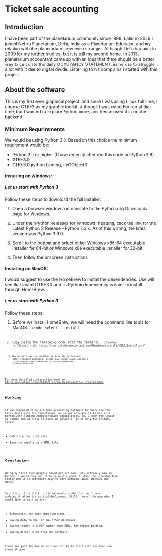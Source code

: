 # Ticket sale accounting

## Introduction
I have been part of the planetarium community since 1999. Later in 2006 I joined Nehru Planetarium, Delhi, India as a Planetarium Educator, and my relation with the planetarium grew even stronger. Although I left that post in 2009 for my further studies, but it is still my second home. In 2013, planetarium accountant came up with an idea that there should be a better way to calculate the daily OCCUPANCY STATEMENT, as he use to struggle a lot with it due to digital divide. Listening to his complains I started with this project. 

## About the software
This is my first ever graphical project, and since I was using Linux full time, I choose GTK+3 as my graphic toolkit. Although I was using Fortran at that time, but I wanted to explore Python more, and hence used that on the backend.

### Minimum Requrirements
We would be using Python 3.0. Based on this choice the minimum requrement would be:
- Python 3.0 or higher (I have recently checked this code on Python 3.9)
- GTK+3.0
- GTK+3.0 python binding, PyGObject3

#### Installing on Windows:
##### Let us start with Python 3

Follow these steps to download the full installer:

1. Open a browser window and navigate to the Python.org Downloads page for Windows.

2. Under the “Python Releases for Windows” heading, click the link for the Latest Python 3 Release - Python 3.x.x. As of this writing, the latest version was Python 3.9.0.

3. Scroll to the bottom and select either Windows x86-64 executable installer for 64-bit or Windows x86 executable installer for 32-bit.

4. Then follow the onscreen instructions

#### Installing on MacOS:
I would suggest to use the HomeBrew to install the dependencies. Use will see that install GTK+3.0 and its Python dependency is eaier to install through HomeBrew.

##### Let us start with Python 3

Follow these steps:

1. Before we install HomeBrew, we will need the command line tools for MacOS.
<code> xcode-select --install <code>
  
2. Copy paste the following code into the terminal:
<code> /bin/bash -c "$(curl -fsSL https://raw.githubusercontent.com/Homebrew/install/HEAD/install.sh)" <code>

3. Now we will use the HomeBrew to *brew* the Python and other required packages. Excute
<code>brew install pygobject3 gtk+3 <code> in the terminal. it will install all the required dependencies, including Python 3.9.0
  
For more detailed instaruction head to https://pygobject.readthedocs.io/en/latest/getting_started.html


## Working
It was supposed to be a simple accounting software to calculate the total daily sale for Planetarium, as it was intended to be use by a person with limited computer based capabilities. So, I kept the layout as simple and as close to Excel as possible. It do only two primary tasks:
- Calculate the total sale
- Save the results as a HTML file.

## Conclusion
Being my first ever graphic based project and I was extremely new in Python, I would consider it to be pretty good. It does the intended task easily and it is extremely easy to port between Linux, Windows and MacOS.

Said that, it is still in its extremely crude form, as I never updated it after its initial deployment. Still, few of the upgrades I would like to work on are:
- Bifurcatint the code into functions.
- Saving data to SQL (or any-other database)
- Saving result in a PDF rather then HTML, for better porting.
- Taking direct print from the software.

These are just the few which I would like to start with and then see where it goes.
